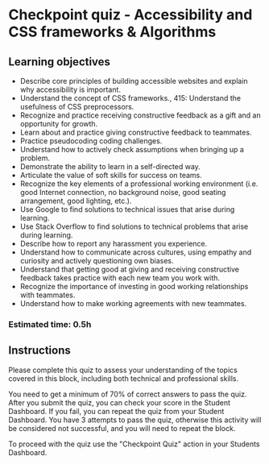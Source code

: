 # Checkpoint quiz - Accessibility and CSS frameworks & Algorithms

## Learning objectives
- Describe core principles of building accessible websites and explain why accessibility is important.
- Understand the concept of CSS frameworks., 415: Understand the usefulness of CSS preprocessors.
- Recognize and practice receiving constructive feedback as a gift and an opportunity for growth.
- Learn about and practice giving constructive feedback to teammates.
- Practice pseudocoding coding challenges.
- Understand how to actively check assumptions when bringing up a problem.
- Demonstrate the ability to learn in a self-directed way.
- Articulate the value of soft skills for success on teams.
- Recognize the key elements of a professional working environment (i.e. good Internet connection, no background noise, good seating arrangement, good lighting, etc.).
- Use Google to find solutions to technical issues that arise during learning.
- Use Stack Overflow to find solutions to technical problems that arise during learning.
- Describe how to report any harassment you experience.
- Understand how to communicate across cultures, using empathy and curiosity and actively questioning own biases.
- Understand that getting good at giving and receiving constructive feedback takes practice with each new team you work with.
- Recognize the importance of investing in good working relationships with teammates.
- Understand how to make working agreements with new teammates.

### Estimated time: 0.5h

## Instructions

Please complete this quiz to assess your understanding of the topics covered in this block, including both technical and professional skills.

You need to get a minimum of 70% of correct answers to pass the quiz. After you submit the quiz, you can check your score in the Student Dashboard. If you fail, you can repeat the quiz from your Student Dashboard. You have 3 attempts to pass the quiz, otherwise this activity will be considered not successful, and you will need to repeat the block.

To proceed with the quiz use the "Checkpoint Quiz" action in your Students Dashboard. 



